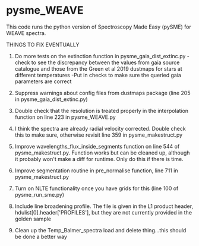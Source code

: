 # pysme_WEAVE

This code runs the python version of Spectroscopy Made Easy (pySME) for WEAVE
spectra.

THINGS TO FIX EVENTUALLY
1. Do more tests on the extinction function in pysme_gaia_dist_extinc.py
    -check to see the discrepancy between the values from gaia source catalogue
    and those from the Green et al 2019 dustmaps for stars at different 
    temperatures
    -Put in checks to make sure the queried gaia parameters are correct

2. Suppress warnings about config files from dustmaps package 
    (line 205 in pysme_gaia_dist_extinc.py)

3. Double check that the resolution is treated properly in the interpolation 
    function on line 223 in pysme_WEAVE.py

4. I think the spectra are already radial velocity corrected. Double check this
    to make sure, otherwise revisit line 359 in pysme_makestruct.py

5. Improve wavelengths_flux_inside_segments function on line 544 of 
    pysme_makestruct.py. Function works but can be cleaned up, although it 
    probably won't make a diff for runtime. Only do this if there is time.

6. Improve segmentation routine in pre_normalise function, line 711 in 
    pysme_makestruct.py

7. Turn on NLTE functionality once you have grids for this 
    (line 100 of pysme_run_sme.py)

8. Include line broadening profile. The file is given in the L1 product header,
    hdulist[0].header['PROFILES'], but they are not currently provided in the
    golden sample

9. Clean up the Temp_Balmer_spectra load and delete thing...this should be done
    a better way
